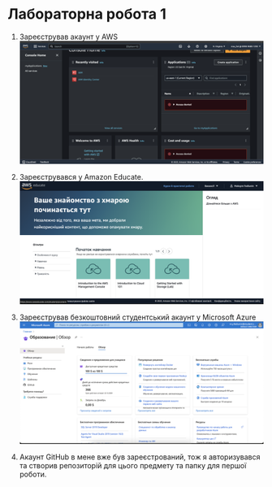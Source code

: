 # Лабораторна робота 1
1. Зареєстрував акаунт у AWS
![1.png](./img/1.png)
2. Зареєструвався у Amazon Educate.
![2.png](./img/2.png)
3. Зареєстрував безкоштовний студентський акаунт у Microsoft Azure
![3.png](./img/3.png)

4. Акаунт GitHub в мене вже був зареєстрований, тож я авторизувався та створив репозиторій для цього предмету та папку для першої роботи.